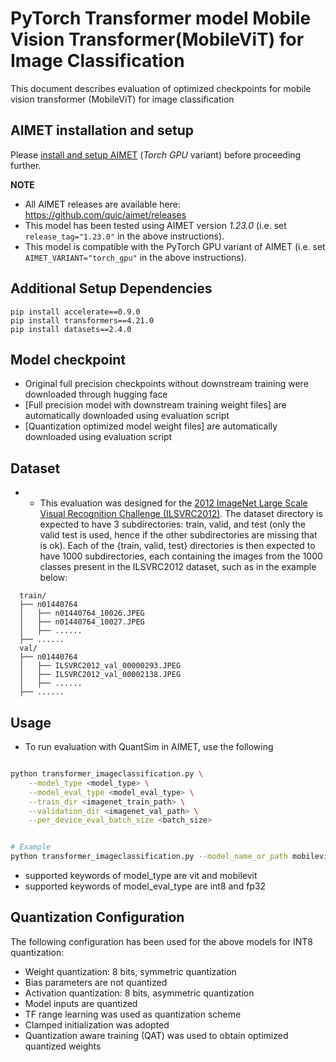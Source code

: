 # PyTorch Transformer model Mobile Vision Transformer(MobileViT) for Image Classification 
This document describes evaluation of optimized checkpoints for mobile vision transformer (MobileViT) for image classification 

## AIMET installation and setup
Please [install and setup AIMET](https://github.com/quic/aimet/blob/release-aimet-1.23/packaging/install.md) (*Torch GPU* variant) before proceeding further.

**NOTE**
- All AIMET releases are available here: https://github.com/quic/aimet/releases
- This model has been tested using AIMET version *1.23.0*  (i.e. set `release_tag="1.23.0"` in the above instructions).
- This model is compatible with the PyTorch GPU variant of AIMET (i.e. set `AIMET_VARIANT="torch_gpu"` in the above instructions).

## Additional Setup Dependencies
```
pip install accelerate==0.9.0
pip install transformers==4.21.0
pip install datasets==2.4.0

```

## Model checkpoint
- Original full precision checkpoints without downstream training were downloaded through hugging face 
- [Full precision model with downstream training weight files] are automatically downloaded using evaluation script 
- [Quantization optimized model weight files] are automatically downloaded using evaluation script 


## Dataset
- - This evaluation was designed for the [2012 ImageNet Large Scale Visual Recognition Challenge (ILSVRC2012)](http://www.image-net.org/). The dataset directory is expected to have 3 subdirectories: train, valid, and test (only the valid test is used, hence if the other subdirectories are missing that is ok).
Each of the {train, valid, test} directories is then expected to have 1000 subdirectories, each containing the images from the 1000 classes present in the ILSVRC2012 dataset, such as in the example below:

```
  train/
  ├── n01440764
  │   ├── n01440764_10026.JPEG
  │   ├── n01440764_10027.JPEG
  │   ├── ......
  ├── ......
  val/
  ├── n01440764
  │   ├── ILSVRC2012_val_00000293.JPEG
  │   ├── ILSVRC2012_val_00002138.JPEG
  │   ├── ......
  ├── ......
```

## Usage
- To run evaluation with QuantSim in AIMET, use the following
```bash

python transformer_imageclassification.py \
    --model_type <model_type> \
    --model_eval_type <model_eval_type> \
    --train_dir <imagenet_train_path> \
    --validation_dir <imagenet_val_path> \
    --per_device_eval_batch_size <batch_size>


# Example
python transformer_imageclassification.py --model_name_or_path mobilevit  --model_eval_type fp32  --per_device_eval_batch_size 4 --train_dir <imagenet_train_path> --validation_dir <imagenet_val_path> --per_device_eval_batch_size 8 
```

- supported keywords of model_type are vit and mobilevit  
- supported keywords of model_eval_type are int8 and fp32 

## Quantization Configuration
The following configuration has been used for the above models for INT8 quantization:
- Weight quantization: 8 bits, symmetric quantization
- Bias parameters are not quantized
- Activation quantization: 8 bits, asymmetric quantization
- Model inputs are quantized
- TF range learning  was used as quantization scheme
- Clamped initialization was adopted
- Quantization aware training (QAT) was used to obtain optimized quantized weights

